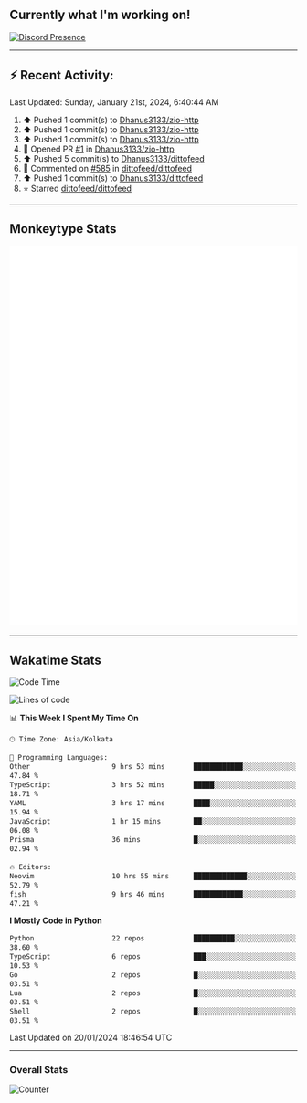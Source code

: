 ## Currently what I'm working on!
[![Discord Presence](https://lanyard.cnrad.dev/api/534981034400284712)](https://discord.com/users/534981034400284712)

---

## :zap: Recent Activity:
<!--RECENT_ACTIVITY:last_update-->
Last Updated: Sunday, January 21st, 2024, 6:40:44 AM
<!--RECENT_ACTIVITY:last_update_end-->
<!--RECENT_ACTIVITY:start-->
1. ⬆️ Pushed 1 commit(s) to [Dhanus3133/zio-http](https://github.com/Dhanus3133/zio-http)<br>
2. ⬆️ Pushed 1 commit(s) to [Dhanus3133/zio-http](https://github.com/Dhanus3133/zio-http)<br>
3. ⬆️ Pushed 1 commit(s) to [Dhanus3133/zio-http](https://github.com/Dhanus3133/zio-http)<br>
4. 💪 Opened PR [#1](https://github.com/Dhanus3133/zio-http/pull/1) in [Dhanus3133/zio-http](https://github.com/Dhanus3133/zio-http)<br>
5. ⬆️ Pushed 5 commit(s) to [Dhanus3133/dittofeed](https://github.com/Dhanus3133/dittofeed)<br>
6. 💬 Commented on [#585](https://github.com/dittofeed/dittofeed/pull/585#issuecomment-1898074719) in [dittofeed/dittofeed](https://github.com/dittofeed/dittofeed)<br>
7. ⬆️ Pushed 1 commit(s) to [Dhanus3133/dittofeed](https://github.com/Dhanus3133/dittofeed)<br>
8. ⭐ Starred [dittofeed/dittofeed](https://github.com/dittofeed/dittofeed)<br>
<!--RECENT_ACTIVITY:end-->

---

## Monkeytype Stats
<a href="https://monkeytype.com/profile/dhanus">
  <img src="https://raw.githubusercontent.com/Dhanus3133/Dhanus3133/monkeytype/monkeytype-pb.svg" alt="Monkeytype Profile" />
</a>

---

## Wakatime Stats
<!--START_SECTION:waka-->
![Code Time](http://img.shields.io/badge/Code%20Time-1%2C597%20hrs%2045%20mins-blue)

![Lines of code](https://img.shields.io/badge/From%20Hello%20World%20I%27ve%20Written-4.8%20million%20lines%20of%20code-blue)

📊 **This Week I Spent My Time On** 

```text
🕑︎ Time Zone: Asia/Kolkata

💬 Programming Languages: 
Other                    9 hrs 53 mins       ████████████░░░░░░░░░░░░░   47.84 % 
TypeScript               3 hrs 52 mins       █████░░░░░░░░░░░░░░░░░░░░   18.71 % 
YAML                     3 hrs 17 mins       ████░░░░░░░░░░░░░░░░░░░░░   15.94 % 
JavaScript               1 hr 15 mins        ██░░░░░░░░░░░░░░░░░░░░░░░   06.08 % 
Prisma                   36 mins             █░░░░░░░░░░░░░░░░░░░░░░░░   02.94 % 

🔥 Editors: 
Neovim                   10 hrs 55 mins      █████████████░░░░░░░░░░░░   52.79 % 
fish                     9 hrs 46 mins       ████████████░░░░░░░░░░░░░   47.21 % 
```

**I Mostly Code in Python** 

```text
Python                   22 repos            ██████████░░░░░░░░░░░░░░░   38.60 % 
TypeScript               6 repos             ███░░░░░░░░░░░░░░░░░░░░░░   10.53 % 
Go                       2 repos             █░░░░░░░░░░░░░░░░░░░░░░░░   03.51 % 
Lua                      2 repos             █░░░░░░░░░░░░░░░░░░░░░░░░   03.51 % 
Shell                    2 repos             █░░░░░░░░░░░░░░░░░░░░░░░░   03.51 % 
```




 Last Updated on 20/01/2024 18:46:54 UTC
<!--END_SECTION:waka-->
---

### Overall Stats

<img src="https://moe-counter.glitch.me/get/@Dhanus3133?theme=asoul" alt="Counter" />
